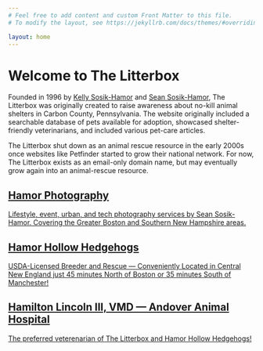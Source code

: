 ```yaml
---
# Feel free to add content and custom Front Matter to this file.
# To modify the layout, see https://jekyllrb.com/docs/themes/#overriding-theme-defaults

layout: home
---
```

# Welcome to The Litterbox
Founded in 1996 by [Kelly Sosik-Hamor][kelly-sosik-hamor] and [Sean Sosik-Hamor][sean-sosik-hamor], The Litterbox was originally created to raise awareness about no-kill animal shelters in Carbon County, Pennsylvania. The website originally included a searchable database of pets available for adoption, showcased shelter-friendly veterinarians, and included various pet-care articles.

The Litterbox shut down as an animal rescue resource in the early 2000s once websites like Petfinder started to grow their national network. For now, The Litterbox exists as an email-only domain name, but may eventually grow again into an animal-rescue resource.

## [Hamor Photography][hamor-photography]
[Lifestyle, event, urban, and tech photography services by Sean Sosik-Hamor. Covering the Greater Boston and Southern New Hampshire areas.][hamor-photography]

## [Hamor Hollow Hedgehogs][hamor-hollow-hedgehogs]
[USDA-Licensed Breeder and Rescue — Conveniently Located in Central New England just 45 minutes North of Boston or 35 minutes South of Manchester!][hamor-hollow-hedgehogs]

## [Hamilton Lincoln III, VMD — Andover Animal Hospital][andover-animal-hospital]
[The preferred veterenarian of The Litterbox and Hamor Hollow Hedgehogs!][andover-animal-hospital]

[kelly-sosik-hamor]: https://www.hamorhollow.com/
[sean-sosik-hamor]: https://hamor.com/
[hamor-photography]: https://hamor.com/
[hamor-hollow-hedgehogs]: https://www.hamorhollow.com/
[andover-animal-hospital]: https://www.andoveranimal.com/
